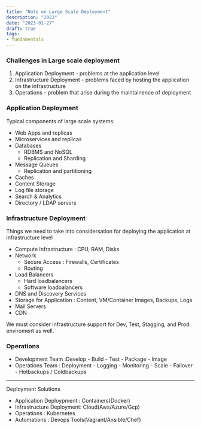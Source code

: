 ```yaml
---
title: "Note on Large Scale Deployment"
description: "2023"
date: "2023-01-27"
draft: true
tags:
- fundamentals
---
```


### Challenges in Large scale deployment
1. Application Deployment - problems at the application level
2. Infrastructure Deployment - problems faced by hosting the application on the infrastructure
3. Operations - problem that arise during the maintainence of deployment


### Application Deployment
Typical components of large scale systems: 
- Web Apps and replicas
- Microservices and replicas
- Databases
    - RDBMS and NoSQL
    - Replication and Sharding 
- Message Queues 
    - Replication and partitioning 
- Caches 
- Content Storage 
- Log file storage 
- Search & Analytics 
- Directory / LDAP servers 

### Infrastructure Deployment 
Things we need to take into considersation for deploying the application at infrastructure level
- Compute Infrastructure : CPU, RAM, Disks
- Network
    - Secure Access : Firewalls, Certificates
    - Routing 
- Load Balancers 
    - Hard loadbalancers
    - Software loadbalancers 
- DNS and Discovery Services 
- Storage for Application  : Content, VM/Container Images, Backups, Logs
- Mail Servers 
- CDN 

We must consider infrastructure support for Dev, Test, Stagging, and Prod enviroment as well.

### Operations
- Development Team :Develop - Build - Test - Package - Image
- Operations Team : Deployment - Logging - Monitoring - Scale - Failover - Hotbackups / Coldbackups 

---

Deployment Solutions 
- Application Deploypment : Containers(Docker)
- Infrastructure Deployment: Cloud(Aws/Azure/Gcp)
- Operations : Kubernetes
- Automations : Devops Tools(Vagrant/Ansible/Chef)




